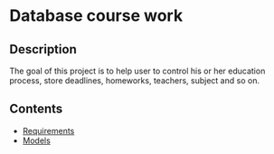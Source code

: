 # Database course work
## Description
The goal of this project is to help user to control his or her education process, store deadlines, homeworks, teachers, subject and so on.
## Contents
* [Requirements](https://github.com/rvg77/Database_coursework/blob/master/Requirements.pdf)
* [Models](https://github.com/rvg77/Database_coursework/tree/master/Models)

